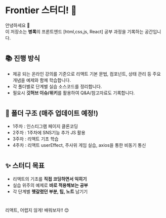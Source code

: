 # Frontier 스터디! 🚀

안녕하세요 👋  
이 저장소는 **병록**의 프론트엔드 [html,css,js, React] 공부 과정을 기록하는 공간입니다.

#

## 📚 진행 방식

- 제공 되는 온라인 강의를 기준으로 리액트 기본 문법, 컴포넌트, 상태 관리 등 주요 개념을 예제와 함께 학습합니다.
- 각 폴더별로 단계별 실습 소스코드를 정리합니다.
- 필요시 **깃허브 이슈/위키**를 활용하여 Q&A/참고자료도 기록합니다.


#

## 📝 폴더 구조 (매주 업데이트 예정!)
- 1주차 : 인스티그램 페이지 클론코딩
- 2주차 : 1주차에 SNS기능 추가 JS 활용
- 3주차 : 리액트 기초 학습
- 4주차 : 리액트 userEffect, 주사위 게임 실습, axios을 통한 비동기 통신



#

## ✨ 스터디 목표

- 리액트의 기초를 **직접 코딩하면서 익히기**
- 실습 위주의 예제로 **바로 적용해보는 공부**
- 각 단계별 **헷갈렸던 부분, 팁, 노트** 남기기

#

리액트, 어렵지 않게!  배워보자!! 😊

